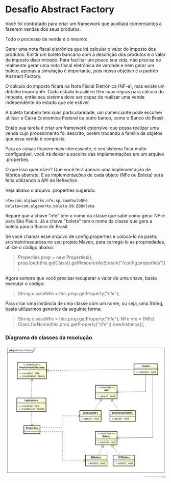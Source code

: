 # Desafio Abstract Factory

Você foi contratado para criar um framework que auxiliará comerciantes a fazerem vendas dos seus produtos.

Todo o processo de venda é o mesmo:

Gerar uma nota fiscal eletrônica que irá calcular o valor do imposto dos produtos.
Emitir um boleto bancário com a descrição dos produtos e o valor do imposto discriminado.
Para facilitar um pouco sua vida, não precisa de realmente gerar uma nota fiscal eletrônica de verdade e nem gerar um boleto, apenas a simulação é importante, pois nosso objetivo é o padrão Abstract Factory.

O cálculo do imposto ficará na Nota Fiscal Eletrônica (NF-e), mas existe um detalhe importante. Cada estado brasileiro têm suas regras para cálculo do imposto, então seu sistema deve ser capaz de realizar uma venda independênte do estado que ele estiver.

A boleta também tem suas particularidade, um comerciante pode escolher utilizar a Caixa Economica Federal ou outro banco, como o Banco do Brasil.

Então sua tarefa é criar um framework estensível que possa realizar uma venda cujo procedimento foi descrito, porém trocando a família de objetos que essa venda é composta.

Para as coisas ficarem mais interessante, e seu sistema ficar muito configurável, você irá deixar a escolha das implementações em um arquivo .properties.

O que isso quer dizer? Que você terá apenas uma implementação de fábrica abstrata. E as implementações de cada objeto (NFe ou Boleta) será feita utilizando a API de Reflection.

Veja abaixo o arquivo .properties sugerido:

`nfe=com.algaworks.nfe.sp.SaoPauloNFe` <br/>
`boleta=com.algaworks.boleta.bb.BBBoleta`

Repare que a chave "nfe" tem o nome da classe que sabe como gerar NF-e para São Paulo. Já a chave "boleta" tem o nome da classe que gera a boleta para o Banco do Brasil.

Se você chamar esse arquivo de config.properties e colocá-lo na pasta: src/main/resources no seu projeto Maven, para carregá-lo as propriedades, utilize o código abaixo:

> Properties prop = new Properties();
> prop.load(this.getClass().getResourceAsStream("/config.properties"));

Agora sempre que você precisar recuperar o valor de uma chave, basta executar o código:

> String classeNFe = this.prop.getProperty("nfe");

Para criar uma instância de uma classe com um nome, ou seja, uma String, basta utilizarmos generics da seguinte forma:

> String classeNFe = this.prop.getProperty("nfe");
> NFe nfe = (NFe) Class.forName(this.prop.getProperty("nfe")).newInstance();

### Diagrama de classes da resolução
![Diagrama de Classes](diagrama-classes-desafio.png)
